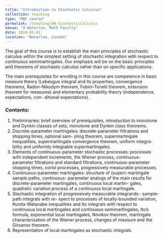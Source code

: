 ```yaml
---
title: "Introduction to Stochastic Calculus"
collection: teaching
type: "MQF course"
permalink: /teaching/UW-StochasticCalculus
venue: "U Waterloo, Math Faculty"
date: 2019-02-01
location: "Waterloo, Canada"
---
```


The goal of this course is to establish the main principles of stochastic calculus within the simplest setting of stochastic integration with respect to continuous semimartingales. Our emphasis will be on the basic principles and theorems of stochastic calculus rather than on specific applications.

The main prerequisites for enrolling in this course are competence in basic measure theory (Lebesgue integral and its properties, convergence theorems, Radon-Nikodym theorem, Fubini-Tonelli theorem, extension theorem for measures) and elementary probability theory (independence, expectations, con- ditional expectations).

### Contents:
1. Preliminaries: brief overview of prerequisites, introduction to monotone and Dynkin classes of sets, monotone and Dynkin class theorems.
2. Discrete-parameter martingales: discrete-parameter filtrations and stopping times, optional sam- pling theorem, supermartingale inequalities, supermartingale convergence theorem, uniform integra- bility and uniformly integrable supermartingales.
3. Elements of continuous-parameter stochastic processes: processes with independent increments, the Wiener process, continuous-parameter filtrations and standard filtrations, continuous-parameter stopping times, corlol processes, progressively measurable processes.
4. Continuous-parameter martingales: structure of (super)-martingale sample paths, continuous- parameter analogs of the main results for discrete-parameter martingales, continuous local martin- gales, quadratic variation process of a continuous local martingale.
5. Stochastic integration of progressively measurable integrands : sample-path integrals with re- spect to processes of locally-bounded variation, Kunita-Watanabe inequalities and Ito integrals with respect to continuous local martingales and continuous semimartingales, Ito’s formula, exponential local martingales, Novikov theorem, martingale characterization of the Wiener process, changes of measure and the Girsanov theorem.
6. Representation of local martingales as stochastic integrals.
